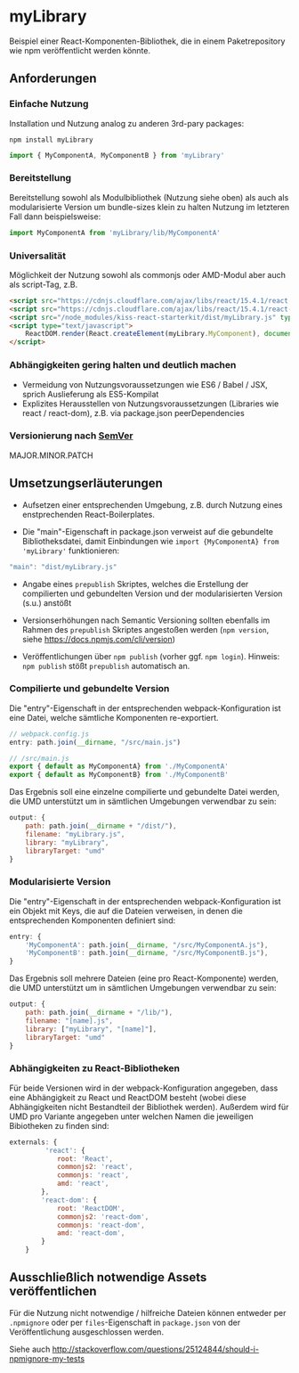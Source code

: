 # myLibrary

Beispiel einer React-Komponenten-Bibliothek, die in einem Paketrepository wie npm veröffentlicht werden könnte.

## Anforderungen

### Einfache Nutzung 

Installation und Nutzung analog zu anderen 3rd-pary packages:

```shell
npm install myLibrary
```
```javascript
import { MyComponentA, MyComponentB } from 'myLibrary'
```

### Bereitstellung

Bereitstellung sowohl als Modulbibliothek (Nutzung siehe oben) als auch als modularisierte Version um bundle-sizes klein zu halten
Nutzung im letzteren Fall dann beispielsweise:
```javascript
import MyComponentA from 'myLibrary/lib/MyComponentA'
```

### Universalität
Möglichkeit der Nutzung sowohl als commonjs oder AMD-Modul aber auch als script-Tag, z.B.
```html
<script src="https://cdnjs.cloudflare.com/ajax/libs/react/15.4.1/react.js" type="text/javascript"></script>
<script src="https://cdnjs.cloudflare.com/ajax/libs/react/15.4.1/react-dom.js" type="text/javascript"></script>
<script src="/node_modules/kiss-react-starterkit/dist/myLibrary.js" type="text/javascript"></script>
<script type="text/javascript">
    ReactDOM.render(React.createElement(myLibrary.MyComponent), document.getElementById('root'))
</script>
```

### Abhängigkeiten gering halten und deutlich machen
- Vermeidung von Nutzungsvoraussetzungen wie ES6 / Babel / JSX, sprich Auslieferung als ES5-Kompilat
- Explizites Herausstellen von Nutzungsvoraussetzungen (Libraries wie react / react-dom), z.B. via package.json peerDependencies

### Versionierung nach [SemVer](http://semver.org/)

MAJOR.MINOR.PATCH

## Umsetzungserläuterungen

- Aufsetzen einer entsprechenden Umgebung, z.B. durch Nutzung eines enstprechenden React-Boilerplates.

- Die "main"-Eigenschaft in package.json verweist auf die gebundelte Bibliotheksdatei, damit Einbindungen wie `import {MyComponentA} from 'myLibrary'` funktionieren:
```javascript
"main": "dist/myLibrary.js"
```
- Angabe eines `prepublish` Skriptes, welches die Erstellung der compilierten und gebundelten Version und der modularisierten Version (s.u.) anstößt

- Versionserhöhungen nach Semantic Versioning sollten ebenfalls im Rahmen des `prepublish` Skriptes angestoßen werden (`npm version`, siehe https://docs.npmjs.com/cli/version)

- Veröffentlichungen über `npm publish` (vorher ggf. `npm login`). Hinweis: `npm publish` stößt `prepublish` automatisch an.


### Compilierte und gebundelte Version

Die "entry"-Eigenschaft in der entsprechenden webpack-Konfiguration ist eine Datei, welche sämtliche Komponenten re-exportiert.

```javascript
// webpack.config.js
entry: path.join(__dirname, "/src/main.js")

// /src/main.js
export { default as MyComponentA} from './MyComponentA'
export { default as MyComponentB} from './MyComponentB'
```

Das Ergebnis soll eine einzelne compilierte und gebundelte Datei werden, die UMD unterstützt um in sämtlichen Umgebungen verwendbar zu sein:

```javascript
output: {
    path: path.join(__dirname + "/dist/"),
    filename: "myLibrary.js",
    library: "myLibrary",
    libraryTarget: "umd"
}
```

### Modularisierte Version

Die "entry"-Eigenschaft in der entsprechenden webpack-Konfiguration ist ein Objekt mit Keys, die auf die Dateien verweisen, in denen die entsprechenden Komponenten definiert sind:

```javascript
entry: {
    'MyComponentA': path.join(__dirname, "/src/MyComponentA.js"),
    'MyComponentB': path.join(__dirname, "/src/MyComponentB.js"),
}
```
Das Ergebnis soll mehrere Dateien (eine pro React-Komponente) werden, die UMD unterstützt um in sämtlichen Umgebungen verwendbar zu sein:
```javascript
output: {
    path: path.join(__dirname + "/lib/"),
    filename: "[name].js",
    library: ["myLibrary", "[name]"],
    libraryTarget: "umd"
}
```

### Abhängigkeiten zu React-Bibliotheken

Für beide Versionen wird in der webpack-Konfiguration angegeben, dass eine Abhängigkeit zu React und ReactDOM besteht (wobei diese Abhängigkeiten nicht Bestandteil der Bibliothek werden).
Außerdem wird für UMD pro Variante angegeben unter welchen Namen die jeweiligen Bibiotheken zu finden sind:
```javascript
externals: {
         'react': {
            root: 'React',
            commonjs2: 'react',
            commonjs: 'react',
            amd: 'react',
        },
        'react-dom': {
            root: 'ReactDOM',
            commonjs2: 'react-dom',
            commonjs: 'react-dom',
            amd: 'react-dom',
        }
    }
```

## Ausschließlich notwendige Assets veröffentlichen

Für die Nutzung nicht notwendige / hilfreiche Dateien können entweder per `.npmignore` oder per `files`-Eigenschaft in `package.json` von der Veröffentlichung ausgeschlossen werden.

Siehe auch <http://stackoverflow.com/questions/25124844/should-i-npmignore-my-tests>








